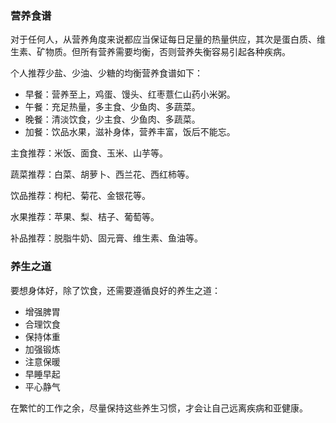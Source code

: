 <!---title:营养食谱及养生之道-->
<!---category:生活娱乐-->
<!---tags:食谱, 养生-->
<!---author:Neal-->
<!---date:2016-12-28-->

### 营养食谱
对于任何人，从营养角度来说都应当保证每日足量的热量供应，其次是蛋白质、维生素、矿物质。但所有营养需要均衡，否则营养失衡容易引起各种疾病。

个人推荐少盐、少油、少糖的均衡营养食谱如下：

* 早餐：营养至上，鸡蛋、馒头、红枣薏仁山药小米粥。
* 午餐：充足热量，多主食、少鱼肉、多蔬菜。
* 晚餐：清淡饮食，少主食、少鱼肉、多蔬菜。
* 加餐：饮品水果，滋补身体，营养丰富，饭后不能忘。

主食推荐：米饭、面食、玉米、山芋等。

蔬菜推荐：白菜、胡萝卜、西兰花、西红柿等。

饮品推荐：枸杞、菊花、金银花等。

水果推荐：苹果、梨、桔子、葡萄等。

补品推荐：脱脂牛奶、固元膏、维生素、鱼油等。

### 养生之道
要想身体好，除了饮食，还需要遵循良好的养生之道：

* 增强脾胃
* 合理饮食
* 保持体重
* 加强锻炼
* 注意保暖
* 早睡早起
* 平心静气

在繁忙的工作之余，尽量保持这些养生习惯，才会让自己远离疾病和亚健康。
